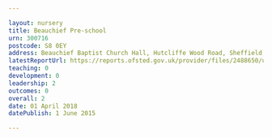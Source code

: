 ```yaml
---

layout: nursery
title: Beauchief Pre-school
urn: 300716
postcode: S8 0EY
address: Beauchief Baptist Church Hall, Hutcliffe Wood Road, Sheffield, South Yorkshire, S8 0EY
latestReportUrl: https://reports.ofsted.gov.uk/provider/files/2488650/urn/300716.pdf
teaching: 0
development: 0
leadership: 2
outcomes: 0
overall: 2
date: 01 April 2018 
datePublish: 1 June 2015

---
```

